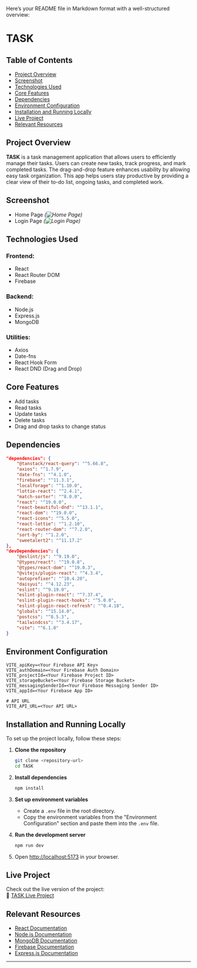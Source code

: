 Here’s your README file in Markdown format with a well-structured overview:  


# TASK

## Table of Contents  
- [Project Overview](#project-overview)  
- [Screenshot](#screenshot)  
- [Technologies Used](#technologies-used)  
- [Core Features](#core-features)  
- [Dependencies](#dependencies)  
- [Environment Configuration](#environment-configuration)  
- [Installation and Running Locally](#installation-and-running-locally)  
- [Live Project](#live-project)  
- [Relevant Resources](#relevant-resources)  

## Project Overview  
**TASK** is a task management application that allows users to efficiently manage their tasks. Users can create new tasks, track progress, and mark completed tasks. The drag-and-drop feature enhances usability by allowing easy task organization. This app helps users stay productive by providing a clear view of their to-do list, ongoing tasks, and completed work.  

## Screenshot  
- Home Page
*(![Home Page](https://i.ibb.co.com/vxNwqSGm/task.png))*  
- Login Page
*(![Login Page](https://i.ibb.co.com/3tvX7JQ/ssss.png))*  

## Technologies Used  
### Frontend:  
- React  
- React Router DOM  
- Firebase  

### Backend:  
- Node.js  
- Express.js  
- MongoDB  

### Utilities:  
- Axios  
- Date-fns  
- React Hook Form  
- React DND (Drag and Drop)  

## Core Features  
- Add tasks  
- Read tasks  
- Update tasks  
- Delete tasks  
- Drag and drop tasks to change status  

## Dependencies  
```json
"dependencies": {
    "@tanstack/react-query": "^5.66.8",
    "axios": "^1.7.9",
    "date-fns": "^4.1.0",
    "firebase": "^11.3.1",
    "localforage": "^1.10.0",
    "lottie-react": "^2.4.1",
    "match-sorter": "^8.0.0",
    "react": "^19.0.0",
    "react-beautiful-dnd": "^13.1.1",
    "react-dom": "^19.0.0",
    "react-icons": "^5.5.0",
    "react-lottie": "^1.2.10",
    "react-router-dom": "^7.2.0",
    "sort-by": "^1.2.0",
    "sweetalert2": "^11.17.2"
},
"devDependencies": {
    "@eslint/js": "^9.19.0",
    "@types/react": "^19.0.8",
    "@types/react-dom": "^19.0.3",
    "@vitejs/plugin-react": "^4.3.4",
    "autoprefixer": "^10.4.20",
    "daisyui": "^4.12.23",
    "eslint": "^9.19.0",
    "eslint-plugin-react": "^7.37.4",
    "eslint-plugin-react-hooks": "^5.0.0",
    "eslint-plugin-react-refresh": "^0.4.18",
    "globals": "^15.14.0",
    "postcss": "^8.5.3",
    "tailwindcss": "^3.4.17",
    "vite": "^6.1.0"
}
 ```

## Environment Configuration  
```env.local
VITE_apiKey=<Your Firebase API Key>
VITE_authDomain=<Your Firebase Auth Domain>
VITE_projectId=<Your Firebase Project ID>
VITE_storageBucket=<Your Firebase Storage Bucket>
VITE_messagingSenderId=<Your Firebase Messaging Sender ID>
VITE_appId=<Your Firebase App ID>

# API URL
VITE_API_URL=<Your API URL>
```

## Installation and Running Locally  
To set up the project locally, follow these steps:  

1. **Clone the repository**  
   ```bash
   git clone <repository-url>
   cd TASK
   ```


2. **Install dependencies**  
   ```bash
   npm install
   ```

3. **Set up environment variables**  
   - Create a `.env` file in the root directory.  
   - Copy the environment variables from the "Environment Configuration" section and paste them into the `.env` file.  

4. **Run the development server**  
   ```bash
   npm run dev
   ```

5. Open [http://localhost:5173](http://localhost:5173) in your browser.  

## Live Project  
Check out the live version of the project:  
🔗 [TASK Live Project](https://scic-jobtask-f9ad5.web.app/)  

## Relevant Resources  
- [React Documentation](https://react.dev/)  
- [Node.js Documentation](https://nodejs.org/en/docs/)  
- [MongoDB Documentation](https://www.mongodb.com/docs/)  
- [Firebase Documentation](https://firebase.google.com/docs)  
- [Express.js Documentation](https://expressjs.com/)  

---

